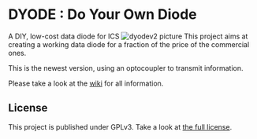 # DYODE : Do Your Own Diode

A DIY, low-cost data diode for ICS
![dyodev2 picture](https://github.com/wavestone-cdt/dyode/DYODE%20v2%20(light)/dyode_v2_final.JPG)
This project aims at creating a working data diode for a fraction of the price of the commercial ones.

This is the newest version, using an optocoupler to transmit information.

Please take a look at the [wiki](https://github.com/wavestone-cdt/dyode/wiki) for all information.

## License
This project is published under GPLv3.
Take a look at [the full license](LICENSE).
